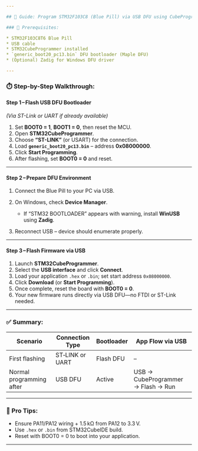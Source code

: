```yaml
---

## 📝 Guide: Program STM32F103C8 (Blue Pill) via USB DFU using CubeProgrammer

### 🔧 Prerequisites:

* STM32F103C8T6 Blue Pill
* USB cable
* STM32CubeProgrammer installed
* `generic_boot20_pc13.bin` DFU bootloader (Maple DFU)
* (Optional) Zadig for Windows DFU driver

---
```


### ⏱️ Step-by-Step Walkthrough:

#### **Step 1 – Flash USB DFU Bootloader**

*(Via ST-Link or UART if already available)*

1. Set **BOOT0 = 1**, **BOOT1 = 0**, then reset the MCU.
2. Open **STM32CubeProgrammer**.
3. Choose **“ST-LINK”** (or USART) for the connection.
4. Load **`generic_boot20_pc13.bin`** – address **0x08000000**.
5. Click **Start Programming**.
6. After flashing, set **BOOT0 = 0** and reset.

---

#### **Step 2 – Prepare DFU Environment**

1. Connect the Blue Pill to your PC via USB.
2. On Windows, check **Device Manager**.

   * If “STM32 BOOTLOADER” appears with warning, install **WinUSB** using **Zadig**.
3. Reconnect USB – device should enumerate properly.

---

#### **Step 3 – Flash Firmware via USB**

1. Launch **STM32CubeProgrammer**.
2. Select the **USB interface** and click **Connect**.
3. Load your application `.hex` or `.bin`; set start address `0x08000000`.
4. Click **Download** (or **Start Programming**).
5. Once complete, reset the board with **BOOT0 = 0**.
6. Your new firmware runs directly via USB DFU—no FTDI or ST-Link needed.

---

### ✅ Summary:

| Scenario                 | Connection Type | Bootloader | App Flow via USB                   |
| ------------------------ | --------------- | ---------- | ---------------------------------- |
| First flashing           | ST‑LINK or UART | Flash DFU  | –                                  |
| Normal programming after | USB DFU         | Active     | USB → CubeProgrammer → Flash → Run |

---

### 🎯 Pro Tips:

* Ensure PA11/PA12 wiring + 1.5 kΩ from PA12 to 3.3 V.
* Use `.hex` or `.bin` from STM32CubeIDE build.
* Reset with BOOT0 = 0 to boot into your application.

---

